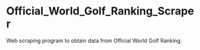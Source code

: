 # Official_World_Golf_Ranking_Scraper
Web scraping program to obtain data from Official World Golf Ranking.
